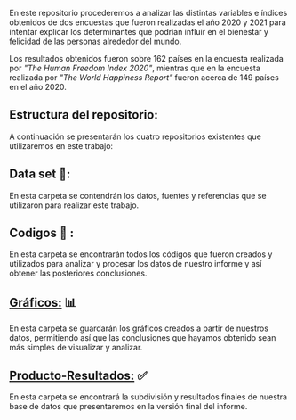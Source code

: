 En este repositorio procederemos a analizar las distintas variables e índices obtenidos de dos encuestas que fueron realizadas el año 2020 y 2021 para intentar explicar los determinantes que podrían influir en el bienestar y felicidad de las personas alrededor del mundo.

Los resultados obtenidos fueron sobre 162 países en la encuesta realizada por *"The Human Freedom Index 2020"*, mientras que en la encuesta realizada por *"The World Happiness Report"* fueron acerca de 149 países en el año 2020.

## Estructura del repositorio:

A continuación se presentarán los cuatro repositorios existentes que utilizaremos en este trabajo:

## Data set :file_folder::

En esta carpeta se contendrán los datos, fuentes y referencias que se utilizaron para realizar este trabajo.

## Codigos :floppy_disk: :

En esta carpeta se encontrarán todos los códigos que fueron creados y utilizados para analizar y procesar los datos de nuestro informe y así obtener las posteriores conclusiones.

## [Gráficos:](https://javivalenzuela.github.io/Informe-Escrito/figuras/graficos.html) :bar_chart:

En esta carpeta se guardarán los gráficos creados a partir de nuestros datos, permitiendo así que las conclusiones que hayamos obtenido sean más simples de visualizar y analizar.

## [Producto-Resultados:](https://javivalenzuela.github.io/Informe-Escrito/producto-resultados/) :white_check_mark:

En esta carpeta se encontrará la subdivisión y resultados finales de nuestra base de datos que presentaremos en la versión final del informe.
